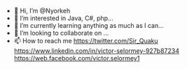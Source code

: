 - 👋 Hi, I’m @Nyorkeh
- 👀 I’m interested in Java, C#, php...
- 🌱 I’m currently learning anything as much as I can...
- 💞️ I’m looking to collaborate on ...
- 📫 How to reach me https://twitter.com/Sir_Quaku https://www.linkedin.com/in/victor-selormey-927b87234 https://web.facebook.com/victor.selormey1
<!---
Nyorkeh/Nyorkeh is a ✨ special ✨ repository because its `README.md` (this file) appears on your GitHub profile.
You can click the Preview link to take a look at your changes.
--->
